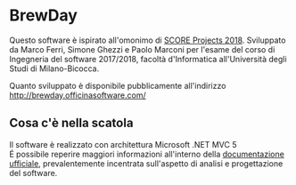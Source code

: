 # BrewDay
Questo software è ispirato all'omonimo di [SCORE Projects 2018](http://score-contest.org/2018/projects/brewday.php).
Sviluppato da Marco Ferri, Simone Ghezzi e Paolo Marconi per l'esame del corso di Ingegneria del software 2017/2018, facoltà d'Informatica all'Università degli Studi di Milano-Bicocca.

Quanto sviluppato è disponibile pubblicamente all'indirizzo http://brewday.officinasoftware.com/

## Cosa c'è nella scatola
Il software è realizzato con architettura Microsoft .NET MVC 5  
É possibile reperire maggiori informazioni all'interno della [documentazione ufficiale](), prevalentemente incentrata sull'aspetto di analisi e progettazione del software.
